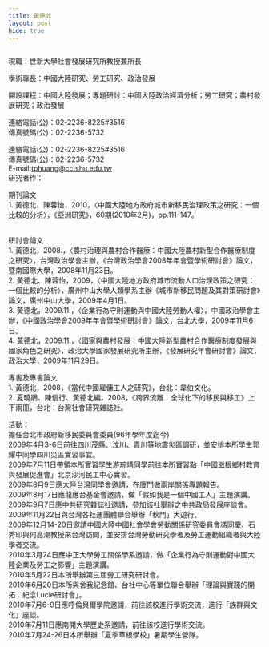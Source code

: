 ```yaml
---
title: 黃德北
layout: post
hide: true
---
```


<span class="image right"><img src="{{ 'assets/images/huang.jpg' | relative_url }}" alt="" /></span>

現職：世新大學社會發展研究所教授兼所長

學術專長：中國大陸研究、勞工研究、政治發展

開設課程：中國大陸發展；專題研討：中國大陸政治經濟分析；勞工研究；農村發展研究；政治發展

連絡電話(公)：02-2236-8225#3516<br />傳真號碼(公)：02-2236-5732

連絡電話(公)：02-2236-8225#3516<br />
傳真號碼(公)：02-2236-5732<br />
E-mail:<a href="mailto:tphuang@cc.shu.edu.tw" target="_blank" class="main_link1" title="寄信給黃德北(開心視窗)">tphuang@cc.shu.edu.tw</a><br />
研究著作：<br />
<p>期刊論文<br />
  1.	黃德北、陳蓉怡，2010，〈中國大陸地方政府城市新移民治理政策之研究：一個比較的分析〉，《亞洲研究》，60期(2010年2月)，pp.111-147。</p>
<p> <br />
  研討會論文<br />
  1.  黃德北，2008.，〈農村治理與農村合作醫療：中國大陸農村新型合作醫療制度之研究〉，台灣政治學會主辦，《台灣政治學會2008年年會暨學術研討會》論文，暨南國際大學，2008年11月23日。<br />
  2.  黃德北、陳蓉怡，2009，〈中國大陸地方政府城市流動人口治理政策之研究：一個比較的分析〉，廣州中山大學人類學系主辦《城市新移民問題及其對策研討會》論文，廣州中山大學，2009年4月1日。<br />
  3.  黃德北，2009.11.，〈企業行為守則運動與中國大陸勞動人權〉，中國政治學會主辦，《中國政治學會2009年年會暨學術研討會》論文，台北大學，2009年11月6日。<br />
  4.  黃德北，2009.11.，〈國家與農村發展：中國大陸新型農村合作醫療制度發展與國家角色之研究〉，政治大學國家發展研究所主辦，《發展研究年會研討會》論文，政治大學，2009年11月29日。<br />
  </p>
<p>專書及專書論文<br />
  1.  黃德北，2008，《當代中國雇傭工人之研究》，台北：韋伯文化。<br />
  2.  夏曉鵑、陳信行、黃德北編，2008，《跨界流離：全球化下的移民與移工》上下兩冊，台北：台灣社會研究雜誌社。</p>
<p>活動：<br />
  擔任台北市政府新移民委員會委員(96年學年度迄今)<br />
  2009年4月3-6日前往四川茂縣、汶川、青川等地震災區調研，並安排本所學生郭耀中同學四川災區實習事宜。<br />
  2009年7月11日帶領本所實習學生游琮靖同學前往本所實習點「中國滋根鄉村教育與發展促進會」北京沙河民工中心實習。<br />
  2009年8月9日應大陸台灣同學會邀請，在廈門做兩岸關係專題報告。<br />
  2009年8月17日應龍應台基金會邀請，做「假如我是一個中國工人」主題演講。<br />
  2009年9月7日應中共研究雜誌社邀請，參加該社舉辦之中共政局發展座談會。<br />
  2009年11月22日與台灣各社運團體聯合舉辦「秋鬥」大遊行。<br />
  2009年12月14-20日邀請中國大陸中國社會學會勞動關係研究委員會馮同慶、石秀印與何高潮教授來台灣訪問，並安排台灣勞動研究學者及勞工運動組織者與大陸學者交流。<br />
  2010年3月24日應中正大學勞工關係學系邀請，做「企業行為守則運動對中國大陸企業及勞工之影響」主題演講。<br />
  2010年5月22日本所舉辦第三屆勞工研究研討會。<br />
  2010年6月20日本所與舍我紀念館、台社中心等單位聯合舉辦「理論與實踐的開拓：紀念Lucie研討會」。<br />
  2010年7月6-9日應呼倫貝爾學院邀請，前往該校進行學術交流，進行「族群與文化」座談。<br />
  2010年7月11日應南開大學歷史系邀請，前往該校進行學術交流。<br />
  2010年7月24-26日本所舉辦「夏季草根學校」暑期學生營隊。</p><br />
